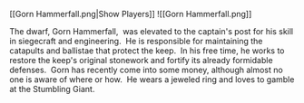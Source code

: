 [[Gorn Hammerfall.png|Show Players]]
![[Gorn Hammerfall.png]]

The dwarf, Gorn Hammerfall,  was elevated to the captain's post for his skill in siegecraft and engineering.  He is responsible for maintaining the catapults and ballistae that protect the keep.  In his free time, he works to restore the keep's original stonework and fortify its already formidable defenses.  Gorn has recently come into some money, although almost no one is aware of where or how.  He wears a jeweled ring and loves to gamble at the Stumbling Giant.